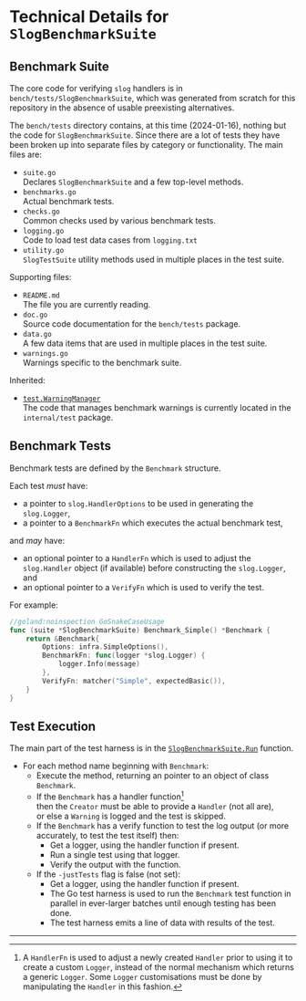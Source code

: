 # Technical Details for `SlogBenchmarkSuite`

## Benchmark Suite

The core code for verifying `slog` handlers is in `bench/tests/SlogBenchmarkSuite`,
which was generated from scratch for this repository in the absence of usable preexisting alternatives.

The `bench/tests` directory contains, at this time (2024-01-16),
nothing but the code for `SlogBenchmarkSuite`.
Since there are a lot of tests they have been broken up into separate files
by category or functionality.
The main files are:

* `suite.go`  
  Declares `SlogBenchmarkSuite` and a few top-level methods.
* `benchmarks.go`  
  Actual benchmark tests.
* `checks.go`  
  Common checks used by various benchmark tests.
* `logging.go`  
  Code to load test data cases from `logging.txt`
* `utility.go`  
  `SlogTestSuite` utility methods used in multiple places in the test suite.

Supporting files:

* `README.md`  
  The file you are currently reading.
* `doc.go`  
  Source code documentation for the `bench/tests` package.
* `data.go`  
  A few data items that are used in multiple places in the test suite.
* `warnings.go`  
  Warnings specific to the benchmark suite.

Inherited:

* [`test.WarningManager`](https://github.com/madkins23/go-slog/blob/main/internal/test/warnings.go)  
  The code that manages benchmark warnings is currently located in the `internal/test` package.

## Benchmark Tests

Benchmark tests are defined by the `Benchmark` structure.

Each test _must_ have:
* a pointer to `slog.HandlerOptions` to be used in generating the `slog.Logger`,
* a pointer to a `BenchmarkFn` which executes the actual benchmark test,

and _may_ have:
* an optional pointer to a `HandlerFn` which is used to adjust
  the `slog.Handler` object (if available) before constructing the `slog.Logger`, and
* an optional pointer to a `VerifyFn` which is used to verify the test.

For example:

```Go
//goland:noinspection GoSnakeCaseUsage
func (suite *SlogBenchmarkSuite) Benchmark_Simple() *Benchmark {
    return &Benchmark{
        Options: infra.SimpleOptions(),
        BenchmarkFn: func(logger *slog.Logger) {
            logger.Info(message)
        },
        VerifyFn: matcher("Simple", expectedBasic()),
    }
}
```

## Test Execution

The main part of the test harness is in the
[`SlogBenchmarkSuite.Run`](https://github.com/madkins23/go-slog/blob/main/bench/tests/suite.go#:~:text=func%20Run) function.

* For each method name beginning with `Benchmark`:
  * Execute the method, returning an pointer to an object of class `Benchmark`.
  * If the `Benchmark` has a handler function[^1]  
    then the `Creator` must be able to provide a `Handler` (not all are),  
    or else a `Warning` is logged and the test is skipped.
  * If the `Benchmark` has a verify function to test the log output
    (or more accurately, to test the test itself) then:
    * Get a logger, using the handler function if present.
    * Run a single test using that logger.
    * Verify the output with the function.
  * If the `-justTests` flag is false (not set):
    * Get a logger, using the handler function if present.
    * The Go test harness is used to run the `Benchmark` test function
      in parallel in ever-larger batches until enough testing has been done.
    * The test harness emits a line of data with results of the test.

---

[^1]: A `HandlerFn` is used to adjust a newly created `Handler`
      prior to using it to create a custom `Logger`,
      instead of the normal mechanism which returns a generic `Logger`.
      Some `Logger` customisations must be done by
      manipulating the `Handler` in this fashion.